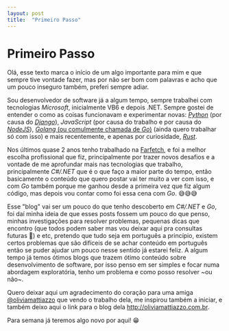```yaml
---
layout: post
title:  "Primeiro Passo"
---
```


# Primeiro Passo

Olá, esse texto marca o início de um algo importante para mim e que sempre tive vontade fazer, mas por não ser bom com palavras e acho que um pouco inseguro também, preferi sempre adiar.

Sou desenvolvedor de software já a algum tempo, sempre trabalhei com tecnologias _Microsoft_, inicialmente VB6 e depois .NET. Sempre gostei de entender o como as coisas funcionavam e experimentar novas: [_Python_](https//www.python.org) (por causa do [_Django_](https://www.djangoproject.com)), _JavaScript_ (por causa do trabalho e por causa do [_NodeJS_](https://nodejs.org)), [_Golang_ (ou comulmente chamada de _Go_)](https://golang.org) (ainda quero trabalhar só com isso) e mais recentemente, e apenas por curiosidade, [_Rust_](https://www.rust-lang.org).

Nos últimos quase 2 anos tenho trabalhado na [Farfetch](https://www.farfetch.com), e foi a melhor escolha profissional que fiz, principalmente por trazer novos desafios e a vontade de me aprofundar mais nas tecnologias que trabalho, principalmente _C#/.NET_ que é o que faço a maior parte do tempo, então basicamente o conteúdo que quero postar vai ter muito a ver com isso, e com _Go_ também porque me ganhou desde a primeira vez que fiz algum código, mas depois vou contar como foi essa cena com _Go_. 😅😅😅

Esse "blog" vai ser um pouco do que tenho descoberto em _C#/.NET_ e _Go_, foi daí minha ideia de que esses posts fossem um pouco do que penso, minhas investigações para resolver problemas, pequenas dicas que encontro (que todos podem saber mas vou deixar aqui pra consultas futuras 🤣) e etc, pretendo que tudo seja em português a princípio, existem certos problemas que são difíceis de se achar conteúdo em português então se puder ajudar um pouco nesse sentido já estarei feliz. A algum tempo já temos ótimos blogs que trazem ótimo conteúdo sobre desenvolvimento de software, por isso penso em ser simples e focar numa abordagem exploratória, tenho um problema e como posso resolver ~ou não~.

Quero deixar aqui um agradecimento do coração para uma amiga [@oliviamattiazzo](https://twitter.com/oliviamattiazzo) que vendo o trabalho dela, me inspirou também a iniciar, e também deixo aqui o link para o blog dela http://oliviamattiazzo.com.br.

Para semana já teremos algo novo por aqui! 😁